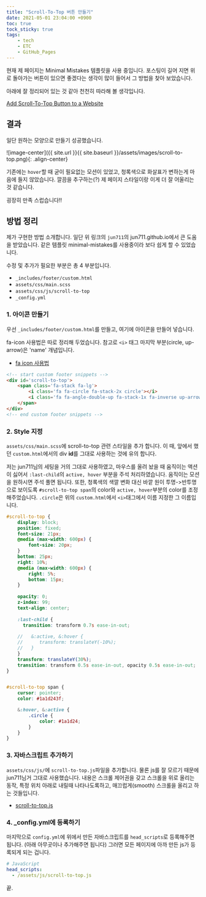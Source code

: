 ```yaml
---
title: "Scroll-To-Top 버튼 만들기"
date: 2021-05-01 23:04:00 +0900
toc: true
tock_sticky: true
tags:
    - tech
    - ETC
    - GitHub_Pages
---
```

현재 제 페이지는 Minimal Mistakes 템플릿을 사용 중입니다. 포스팅이 길어 지면 위로 돌아가는 버튼이 있으면 좋겠다는 생각이 많이 들어서 그 방법을 찾아 보았습니다.

아래에 잘 정리되어 있는 것 같아 천천히 따라해 볼 생각입니다.

[Add Scroll-To-Top Button to a Website](https://jun711.github.io/web/adding-scroll-to-top-button-to-a-website/)

## 결과

일단 원하는 모양으로 만들기 성공했습니다.

![image-center]({{ site.url }}{{ site.baseurl }}/assets/images/scroll-to-top.png){: .align-center}

기존에는 `hover`할 때 굳이 필요없는 모션이 있었고, 청록색으로 화살표가 변하는게 마음에 들지 않았습니다. 깔끔을 추구하는(?) 제 페이지 스타일이랑 이게 더 잘 어울리는 것 같습니다.

굉장히 만족 스럽습니다!!

## 방법 정리

제가 구현한 방법 소개합니다. 일단 위 링크의 `jun711`의 jun711.github.io에서 큰 도움을 받았습니다. 같은 템플릿 minimal-mistakes를 사용중이라 보다 쉽게 할 수 있었습니다.

수정 및 추가가 필요한 부분은 총 4 부분입니다.

- `_includes/footer/custom.html`
- `assets/css/main.scss`
- `assets/css/js/scroll-to-top`
- `_config.yml`

### 1. 아이콘 만들기

우선 `_includes/footer/custom.html`를 만들고, 여기에 아이콘을 만들어 넣습니다.

fa-icon 사용법은 따로 정리해 두었습니다. 참고로 `<i>` 태그 마지막 부분(circle, up-arrow)은 'name' 개념입니다.

- [fa icon 사용법](https://lazyduo.github.io/fa-stack/)

```html
<!-- start custom footer snippets -->
<div id='scroll-to-top'>
    <span class='fa-stack fa-lg'>
        <i class='fa fa-circle fa-stack-2x circle'></i>
        <i class='fa fa-angle-double-up fa-stack-1x fa-inverse up-arrow'></i>
    </span>
</div>
<!-- end custom footer snippets -->
```

### 2. Style 지정

`assets/css/main.scss`에 scroll-to-top 관련 스타일을 추가 합니다. 이 때, 앞에서 했던 `custom.html`에서의 div **id**를 그대로 사용하는 것에  유의 합니다.

저는 jun711님의 세팅을 거의 그대로 사용하였고, 마우스를 올려 놨을 때 움직이는 액션이 싫어서 `:last-child`의 `active, hover` 부분을 주석 처리하였습니다. 움직이는 모션을 원하시면 주석 풀면 됩니다. 또한, 청록색의 색깔 변화 대신 바깥 원이 투명->반투명으로 보이도록 `#scroll-to-top span`의 color와 `active, hover`부분의 color를 조정해주었습니다. `.circle`은 위의 `custom.html`에서 `<i>`태그에서 이름 지정한 그 이름입니다.

```scss
#scroll-to-top {
    display: block;
    position: fixed;
    font-size: 21px;
    @media (max-width: 600px) {
        font-size: 20px;
    }
    bottom: 25px;
    right: 10%;
    @media (max-width: 600px) {
        right: 5%;
        bottom: 15px;
    }
    
    opacity: 0;
    z-index: 99;
    text-align: center;
    
    :last-child {
      transition: transform 0.7s ease-in-out;
      
    //   &:active, &:hover {
    //      transform: translateY(-10%);
    //   }
    }
    transform: translateY(30%);
    transition: transform 0.5s ease-in-out, opacity 0.5s ease-in-out;
}


#scroll-to-top span {
    cursor: pointer;
    color: #1a1d243f;

    &:hover, &:active {
        .circle {
            color: #1a1d24;
        }
    }
}
```
### 3. 자바스크립트 추가하기

`assets/css/js/`에 `scroll-to-top.js`파일을 추가합니다. 물론 js를 잘 모르기 때문에 jun711님거 그대로 사용했습니다. 내용은 스크롤 제어권을 갖고 스크롤을 위로 올리는 동작, 특정 위치 아래로 내릴때 나타나도록하고, 매끄럽게(smooth) 스크롤을 올리고 하는 것들입니다.

- [scroll-to-top.js](https://github.com/lazyduo/lazyduo.github.io/blob/master/assets/js/scroll-to-top.js)

### 4. _config.yml에 등록하기

마지막으로 `config.yml`에 위에서 만든 자바스크립트를 `head_scripts`로 등록해주면 됩니다. (아래 아무곳이나 추가해주면 됩니다) 그러면 모든 페이지에 아까 만든 js가 등록되게 되는 겁니다.

```yml
# JavaScript
head_scripts:
  - /assets/js/scroll-to-top.js
```

끝.